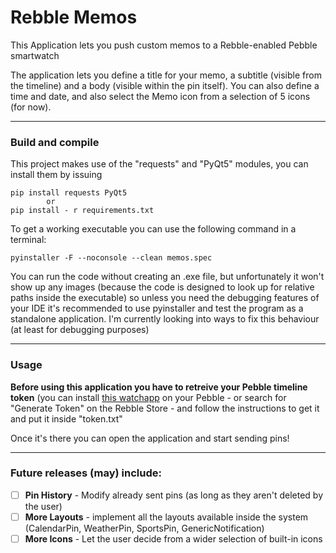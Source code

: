 # Rebble Memos
This Application lets you push custom memos to a Rebble-enabled Pebble smartwatch

The application lets you define a title for your memo, a subtitle (visible from the timeline) and a body (visible within the pin itself). You can also define a time and date, and also select the Memo icon from a selection of 5 icons (for now).
***
### Build and compile
This project makes use of the "requests" and "PyQt5" modules, you can install them by issuing
```
pip install requests PyQt5
		or
pip install - r requirements.txt

```

To get a working executable you can use the following command in a terminal:
```
pyinstaller -F --noconsole --clean memos.spec
```
You can run the code without creating an .exe file, but unfortunately it won't show up any images (because the code is designed to look up for relative paths inside the executable) so unless you need the debugging features of your IDE it's recommended to use pyinstaller and test the program as a standalone application. I'm currently looking into ways to fix this behaviour (at least for debugging purposes)

***
### Usage
**Before using this application you have to retreive your Pebble timeline token** (you can install [this watchapp](https://apps.rebble.io/en_US/application/5d9ac26dc393f54d6b5f5445) on your Pebble - or search for "Generate Token" on the Rebble Store - and follow the instructions to get it and put it inside "token.txt"

Once it's there you can open the application and start sending pins!
***
### Future releases (may) include:
- [ ] **Pin History** - Modify already sent pins (as long as they aren't deleted by the user)
- [ ] **More Layouts** - implement all the layouts available inside the system (CalendarPin, WeatherPin, SportsPin, GenericNotification)
- [ ] **More Icons** - Let the user decide from a wider selection of built-in icons
